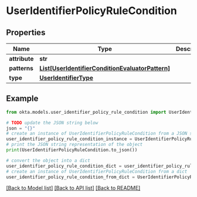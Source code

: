 # UserIdentifierPolicyRuleCondition


## Properties

Name | Type | Description | Notes
------------ | ------------- | ------------- | -------------
**attribute** | **str** |  | [optional] 
**patterns** | [**List[UserIdentifierConditionEvaluatorPattern]**](UserIdentifierConditionEvaluatorPattern.md) |  | [optional] 
**type** | [**UserIdentifierType**](UserIdentifierType.md) |  | [optional] 

## Example

```python
from okta.models.user_identifier_policy_rule_condition import UserIdentifierPolicyRuleCondition

# TODO update the JSON string below
json = "{}"
# create an instance of UserIdentifierPolicyRuleCondition from a JSON string
user_identifier_policy_rule_condition_instance = UserIdentifierPolicyRuleCondition.from_json(json)
# print the JSON string representation of the object
print(UserIdentifierPolicyRuleCondition.to_json())

# convert the object into a dict
user_identifier_policy_rule_condition_dict = user_identifier_policy_rule_condition_instance.to_dict()
# create an instance of UserIdentifierPolicyRuleCondition from a dict
user_identifier_policy_rule_condition_from_dict = UserIdentifierPolicyRuleCondition.from_dict(user_identifier_policy_rule_condition_dict)
```
[[Back to Model list]](../README.md#documentation-for-models) [[Back to API list]](../README.md#documentation-for-api-endpoints) [[Back to README]](../README.md)


